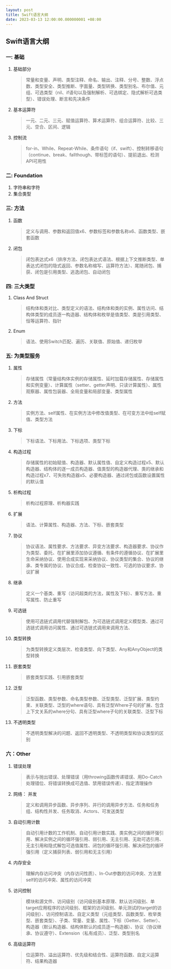 ```yaml
---
layout: post
title: Swift语言大纲
date: 2023-03-13 12:00:00.000000001 +08:00
---
```



## Swift语言大纲

### 一: 基础
1. 基础部分
    >常量和变量、声明、类型注释、命名、输出、注释、分号、整数、浮点数、类型安全、类型推断、字面量、类型转换、类型别名、布尔值、元组、可选类型（nil、if语句以及强制解析、可选绑定、隐式解析可选类型）、错误处理、断言和先决条件
2. 基本运算符
    >一元、二元、三元、赋值运算符、算术运算符、组合运算符、比较、三元、空合、区间、逻辑
3. 控制流
    >for-in、While、Repeat-While、条件语句（if、swift）、控制转移语句（continue、break、fallthough、带标签的语句）、提前退出、检测API可用性

### 二: Foundation
1. 字符串和字符
2. 集合类型

### 三: 方法
1. 函数
    > 定义与调用、参数和返回值x6、参数标签和参数名称x6、函数类型、嵌套函数
2. 闭包
    > 闭包表达式x6（排序方法、闭包表达式语法、根据上下文推断类型、单表达式闭包的隐式返回、参数名称缩写、运算符方法）、尾随闭包、捕获、闭包是引用类型、逃逸闭包、自动闭包

### 四: 三大类型
1. Class And Struct
    > 结构体和类对比、类型定义的语法、结构体和类的实例、属性访问、结构体类型的成员逐一构造器、结构体和枚举是值类型、类是引用类型、恒等运算符、指针
2. Enum
    > 语法、使用Switch匹配、遍历、关联值、原始值、递归枚举


### 五: 为类型服务
1. 属性
    > 存储属性（常量结构体实例的存储属性、延时加载存储属性、存储属性和实例变量）、计算属性（setter、getter声明、只读计算属性）、属性观察器、属性包装器、全局变量和局部变量、类型属性
2. 方法
    > 实例方法、self属性、在实例方法中修改值类型、在可变方法中给self赋值、类型方法
3. 下标
    > 下标语法、下标用法、下标选项、类型下标
4. 构造过程
    > 存储属性的初始赋值、构造器、默认属性值、自定义构造过程x5、默认构造器、结构体的逐一成员构造器、值类型的构造器代理、类的继承和构造过程x7、可失败构造器x5、必要构造器、通过闭包或函数设置属性的默认值
5. 析构过程
    >  析构过程原理、析构器实践
6. 扩展
    > 语法、计算属性、构造器、方法、下标、嵌套类型
7. 协议
    > 协议语法、属性要求、方法要求、异变方法要求、构造器要求、协议作为类型、委托、在扩展里添加协议遵循、有条件的遵循协议、在扩展里生命采纳协议、使用合成实现来采纳协议、协议类型的集合、协议的继承、类专属的协议、协议合成、检查协议一致性、可选的协议要求、协议扩展
8. 继承
    > 定义一个基类、重写（访问超类的方法，属性及下标）、重写方法、重写属性、防止重写
9. 可选链
    > 使用可选链式调用代替强制解包、为可选链式调用定义模型类、通过可选链式调用访问属性、通过可选链式调用来调用方法、
10. 类型转换
    > 为类型转换定义类层次、检查类型、向下类型、Any和AnyObject的类型转换
11. 嵌套类型
    > 嵌套类型实践、引用嵌套类型
12. 泛型
    > 泛型函数、类型参数、命名类型参数、泛型类型、泛型扩展、类型约束、关联类型、泛型的where语句、具有泛型Where子句的扩展、包含上下文关系的where分句、具有泛型where子句的关联类型、泛型下标
13. 不透明类型
    > 不透明类型解决的问题、返回不透明类型、不透明类型和协议类型的区别


### 六：Other
1. 错误处理
    > 表示与抛出错误、处理错误（用throwing函数传递错误、用Do-Catch处理错位、将错误转换成可选值、禁用错误传递）、指定清理操作
2. 网络： 并发
    > 定义和调用异步函数、异步序列、并行的调用异步方法、任务和任务组、结构性并发、任务取消、Actors、可发送类型
3. 自动引用计数
    > 自动引用计数的工作机制、自动引用计数实践、类实例之间的循环强引用、解决实例之间的循环强引用、弱引用、无主引用、无助可选引用、无主引用和隐式解包可选值属性、闭包的循环强引用、解决闭包的循环强引用（定义捕获列表、弱引用和无主引用）
4. 内存安全
    > 理解内存访问冲突（内存访问性质）、In-Out参数的访问冲突、方法里self的访问冲突、属性的访问冲突
5. 访问控制
    > 模块和源文件、访问级别（访问级别基本原理、默认访问级别、单target应用程序的访问级别、框架的访问级别、单元测试的target的访问级别）、访问控制语法、自定义类型（元组类型、函数类型、枚举类型、嵌套类型）、子类、常量、变量、属性、下标（Getter、Setter）、构造器（默认构造器、结构体默认的成员逐一构造器）、协议（协议继承、协议遵守）、Extension（私有成员）、泛型、类型别名
6. 高级运算符	
    > 位运算符、溢出运算符、优先级和结合性、运算符函数、自定义运算符、结果构造器
